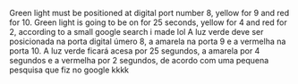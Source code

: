 Green light must be positioned at digital port number 8, yellow for 9 and red for 10. Green light is going to be on for 25 seconds, yellow for 4 and red for 2, according to a small google search i made lol
A luz verde deve ser posicionada na porta digital úmero 8, a amarela na porta 9 e a vermelha na porta 10. A luz verde ficará acesa por 25 segundos, a amarela por 4 segundos e a vermelha por 2 segundos, de acordo com uma pequena pesquisa que fiz no google kkkk

